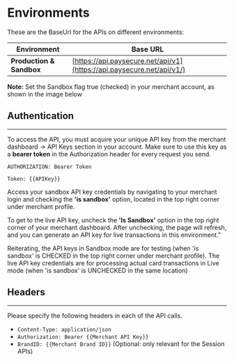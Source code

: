 # Environments

These are the BaseUrl for the APIs on different environments:

| **Environment** | **Base URL** |
| --- | --- |
| **Production & Sandbox** | [https://api.paysecure.net/api/v1](https://api.paysecure.net/api/v1/) |

<aside>

**Note:** Set the Sandbox flag true (checked) in your merchant account, as shown in the image below

</aside>

## **Authentication**

---

To access the API, you must acquire your unique API key from the merchant dashboard -> API Keys section in your account. Make sure to use this key as a **bearer token** in the Authorization header for every request you send.

`AUTHORIZATION: Bearer Token`

`Token: {{APIKey}}`

Access your sandbox API key credentials by navigating to your merchant login and checking the **'is sandbox'** option, located in the top right corner under merchant profile.

[](https://content.pstmn.io/dfe64a66-8699-45c8-9f10-b00f7df380b7/U2NyZWVuc2hvdCAyMDIzLTA5LTE1IGF0IDE2LjU2LjQyLnBuZw==)

To get to the live API key, uncheck the **'Is Sandbox'** option in the top right corner of your merchant dashboard. After unchecking, the page will refresh, and you can generate an API key for live transactions in this environment."

[](https://content.pstmn.io/afa2574d-8438-4a63-9b29-81feb0f755e5/U2NyZWVuc2hvdCAyMDIzLTA5LTE1IGF0IDE3LjE0LjI4LnBuZw==)

Reiterating, the API keys in Sandbox mode are for testing (when 'is sandbox' is CHECKED in the top right corner under merchant profile). The live API key credentials are for processing actual card transactions in Live mode (when 'is sandbox' is UNCHECKED in the same location)

## **Headers**

---

Please specify the following headers in each of the API calls.

- `Content-Type: application/json`
- `Authorization: Bearer {{Merchant API Key}}`
- `BrandID: {{Merchant Brand ID}}` (Optional: only relevant for the Session APIs)